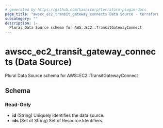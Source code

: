 ```yaml
---
# generated by https://github.com/hashicorp/terraform-plugin-docs
page_title: "awscc_ec2_transit_gateway_connects Data Source - terraform-provider-awscc"
subcategory: ""
description: |-
  Plural Data Source schema for AWS::EC2::TransitGatewayConnect
---
```


# awscc_ec2_transit_gateway_connects (Data Source)

Plural Data Source schema for AWS::EC2::TransitGatewayConnect



<!-- schema generated by tfplugindocs -->
## Schema

### Read-Only

- **id** (String) Uniquely identifies the data source.
- **ids** (Set of String) Set of Resource Identifiers.


